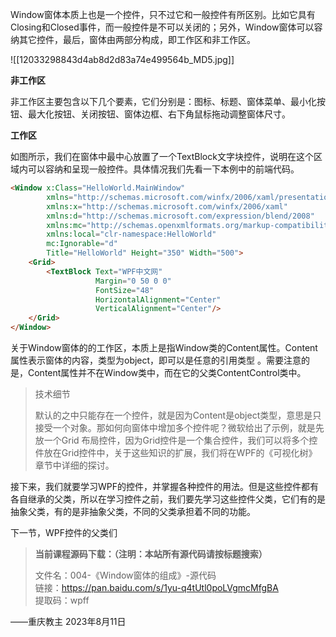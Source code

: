 Window窗体本质上也是一个控件，只不过它和一般控件有所区别。比如它具有Closing和Closed事件，而一般控件是不可以关闭的；另外，Window窗体可以容纳其它控件，最后，窗体由两部分构成，即工作区和非工作区。

![[12033298843d4ab8d2d83a74e499564b_MD5.jpg]]

**非工作区**

非工作区主要包含以下几个要素，它们分别是：图标、标题、窗体菜单、最小化按钮、最大化按钮、关闭按钮、窗体边框、右下角鼠标拖动调整窗体尺寸。

**工作区**

如图所示，我们在窗体中最中心放置了一个TextBlock文字块控件，说明在这个区域内可以容纳和呈现一般控件。具体情况我们先看一下本例中的前端代码。

```html
<Window x:Class="HelloWorld.MainWindow"
        xmlns="http://schemas.microsoft.com/winfx/2006/xaml/presentation"
        xmlns:x="http://schemas.microsoft.com/winfx/2006/xaml"
        xmlns:d="http://schemas.microsoft.com/expression/blend/2008"
        xmlns:mc="http://schemas.openxmlformats.org/markup-compatibility/2006"
        xmlns:local="clr-namespace:HelloWorld"
        mc:Ignorable="d"
        Title="HelloWorld" Height="350" Width="500">
    <Grid>
        <TextBlock Text="WPF中文网" 
                   Margin="0 50 0 0" 
                   FontSize="48" 
                   HorizontalAlignment="Center" 
                   VerticalAlignment="Center"/>
    </Grid>
</Window>
```

关于Window窗体的的工作区，本质上是指Window类的Content属性。Content属性表示窗体的内容，类型为object，即可以是任意的引用类型 。需要注意的是，Content属性并不在Window类中，而在它的父类ContentControl类中。

> 技术细节
> 
> 默认的<Window></Window>之中只能存在一个控件，就是因为Content是object类型，意思是只接受一个对象。那如何向窗体中增加多个控件呢？微软给出了示例，就是先放一个Grid 布局控件，因为Grid控件是一个集合控件，我们可以将多个控件放在Grid控件中，关于这些知识的扩展，我们将在WPF的《可视化树》章节中详细的探讨。

接下来，我们就要学习WPF的控件，并掌握各种控件的用法。但是这些控件都有各自继承的父类，所以在学习控件之前，我们要先学习这些控件父类，它们有的是抽象父类，有的是非抽象父类，不同的父类承担着不同的功能。

下一节，WPF控件的父类们

> **当前课程源码下载：（注明：本站所有源代码请按标题搜索）**
> 
> 文件名：004-《Window窗体的组成》-源代码  
> 链接：https://pan.baidu.com/s/1yu-q4tUtl0poLVgmcMfgBA  
> 提取码：wpff

——重庆教主 2023年8月11日